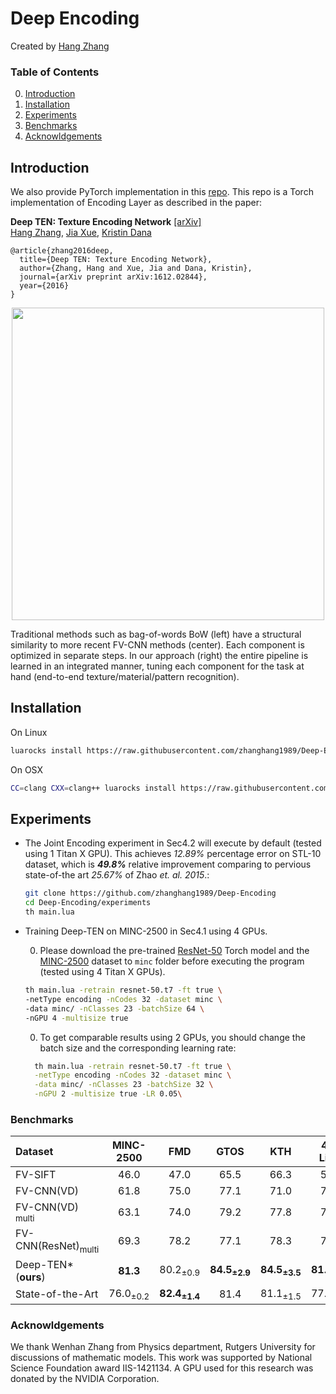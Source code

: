 # Deep Encoding
Created by [Hang Zhang](http://hangzh.com/)

### Table of Contents
0. [Introduction](#introduction)
0. [Installation](#installation)
0. [Experiments](#experiments)
0. [Benchmarks](#benchmarks)
0. [Acknowldgements](#acknowldgements)

## Introduction
We also provide PyTorch implementation in this [repo](https://github.com/zhanghang1989/PyTorch-Encoding-Layer). This repo is a Torch implementation of Encoding Layer as described in the paper:

**Deep TEN: Texture Encoding Network** [[arXiv]](https://arxiv.org/pdf/1612.02844.pdf)  
  [Hang Zhang](http://hangzh.com/), [Jia Xue](http://jiaxueweb.com/), [Kristin Dana](http://eceweb1.rutgers.edu/vision/dana.html)
```
@article{zhang2016deep,
  title={Deep TEN: Texture Encoding Network},
  author={Zhang, Hang and Xue, Jia and Dana, Kristin},
  journal={arXiv preprint arXiv:1612.02844},
  year={2016}
}
```

<div style="text-align:center"><img src ="https://raw.githubusercontent.com/zhanghang1989/Deep-Encoding/master/images/compare3.png" width="500" /></div>	

 Traditional methods such as bag-of-words BoW (left) have a structural similarity to more recent FV-CNN methods (center). Each component is optimized in separate steps. In our approach (right) the entire pipeline is learned in an integrated manner, tuning each component for the task at hand (end-to-end texture/material/pattern recognition).


## Installation
On Linux
```bash
luarocks install https://raw.githubusercontent.com/zhanghang1989/Deep-Encoding/master/deep-encoding-scm-1.rockspec
```
On OSX
```bash
CC=clang CXX=clang++ luarocks install https://raw.githubusercontent.com/zhanghang1989/Deep-Encoding/master/deep-encoding-scm-1.rockspec
```
## Experiments
- The Joint Encoding experiment in Sec4.2 will execute by default (tested using 1 Titan X GPU). This achieves *12.89%* percentage error on STL-10 dataset, which is ***49.8%*** relative improvement comparing to pervious state-of-the art *25.67%* of Zhao *et. al. 2015*.:
  ```bash
  git clone https://github.com/zhanghang1989/Deep-Encoding
  cd Deep-Encoding/experiments
  th main.lua
  ```
- Training Deep-TEN on MINC-2500 in Sec4.1 using 4 GPUs. 
	
	0. Please download the pre-trained
[ResNet-50](https://d2j0dndfm35trm.cloudfront.net/resnet-50.t7) Torch model 
and the [MINC-2500](http://opensurfaces.cs.cornell.edu/static/minc/minc-2500.tar.gz) dataset to ``minc`` folder before executing the program (tested using 4 Titan X GPUs).
	```bash
	th main.lua -retrain resnet-50.t7 -ft true \
	-netType encoding -nCodes 32 -dataset minc \
	-data minc/ -nClasses 23 -batchSize 64 \
	-nGPU 4 -multisize true
	```
	
	0. To get comparable results using 2 GPUs, you should change the batch size and the corresponding learning rate:
  ```bash
	th main.lua -retrain resnet-50.t7 -ft true \
	-netType encoding -nCodes 32 -dataset minc \
	-data minc/ -nClasses 23 -batchSize 32 \
	-nGPU 2 -multisize true -LR 0.05\
	```
		
### Benchmarks
Dataset                      |MINC-2500| FMD | GTOS | KTH |4D-Light
:----------------------------|:-------:|:---:|:----:|:---:|:------:
FV-SIFT                      |46.0     |47.0 |65.5  |66.3 |58.4
FV-CNN(VD)                   |61.8     |75.0 |77.1  |71.0 |70.4
FV-CNN(VD) <sub>multi<sub>   |63.1     |74.0 |79.2  |77.8 |76.5 
FV-CNN(ResNet)<sub>multi<sub>|69.3     |78.2 |77.1  |78.3 |77.6
Deep-TEN\*(**ours**) |**81.3**|80.2<sub>±0.9<sub>|**84.5<sub>±2.9<sub>**|**84.5<sub>±3.5<sub>**|**81.7<sub>±1.0<sub>**
State-of-the-Art             |76.0<sub>±0.2<sub>|**82.4<sub>±1.4<sub>**| 81.4|81.1<sub>±1.5<sub>|77.0<sub>±1.1<sub>

### Acknowldgements
We thank Wenhan Zhang from Physics department, Rutgers University for discussions of mathematic models. 
This work was supported by National Science Foundation award IIS-1421134. 
A GPU used for this research was donated by the NVIDIA Corporation.
